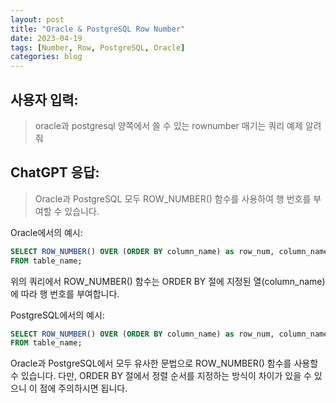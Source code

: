 ```yaml
---
layout: post
title: "Oracle & PostgreSQL Row Number"
date: 2023-04-19
tags: [Number, Row, PostgreSQL, Oracle]
categories: blog
---
```


## 사용자 입력:
> oracle과 postgresql 양쪽에서 쓸 수 있는 rownumber 매기는 쿼리 예제 알려줘

## ChatGPT 응답:
> Oracle과 PostgreSQL 모두 ROW_NUMBER() 함수를 사용하여 행 번호를 부여할 수 있습니다.

Oracle에서의 예시:

```sql
SELECT ROW_NUMBER() OVER (ORDER BY column_name) as row_num, column_name
FROM table_name;
```

위의 쿼리에서 ROW_NUMBER() 함수는 ORDER BY 절에 지정된 열(column_name)에 따라 행 번호를 부여합니다.

PostgreSQL에서의 예시:

```sql
SELECT ROW_NUMBER() OVER (ORDER BY column_name) as row_num, column_name
FROM table_name;
```

Oracle과 PostgreSQL에서 모두 유사한 문법으로 ROW_NUMBER() 함수를 사용할 수 있습니다. 다만, ORDER BY 절에서 정렬 순서를 지정하는 방식이 차이가 있을 수 있으니 이 점에 주의하시면 됩니다.

